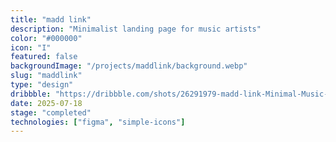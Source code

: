 ```yaml
---
title: "madd link"
description: "Minimalist landing page for music artists"
color: "#000000"
icon: "I"
featured: false
backgroundImage: "/projects/maddlink/background.webp"
slug: "maddlink"
type: "design"
dribbble: "https://dribbble.com/shots/26291979-madd-link-Minimal-Music-Link-Page-Concept"
date: 2025-07-18
stage: "completed"
technologies: ["figma", "simple-icons"]
---
```

